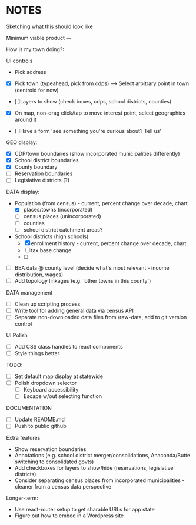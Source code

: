 # NOTES

Sketching what this should look like

Minimum viable product —

How is my town doing?:

UI controls

- Pick address
- [x] Pick town (typeahead, pick from cdps) --> Select arbitrary point in town (centroid for now)
- [ ]Layers to show (check boxes, cdps, school districts, counties)
- [x] On map, non-drag click/tap to move interest point, select geographies around it
- [ ]Have a form 'see something you're curious about? Tell us'

GEO display:
- [x] CDP/town boundaries (show incorporated municipalities differently)
- [x] School district boundaries
- [x] County boundary
- [ ] Reservation boundaries
- [ ] Legislative districts (?)

DATA display:
- Population (from census) - current, percent change over decade, chart
    - [x] places/towns (incorporated)
    - [ ] census places (unincorporated)
    - [ ] counties
    - [ ] school district catchment areas?
- School districts (high schools)
    - [x] enrollment history - current, percent change over decade, chart
    - [ ] tax base change
    - [ ]
- [ ] BEA data @ county level (decide what's most relevant - income distribution, wages)
- [ ] Add topology linkages (e.g. 'other towns in this county')

DATA management
- [ ] Clean up scripting process
- [ ] Write tool for adding general data via census API
- [ ] Separate non-downloaded data files from /raw-data, add to git version control

UI Polish
- [ ] Add CSS class handles to react components
- [ ] Style things better

TODO:
- [ ] Set default map display at statewide
- [ ] Polish dropdown selector
    - [ ] Keyboard accessibility
    - [ ] Escape w/out selecting function

DOCUMENTATION
- [ ] Update README.md
- [ ] Push to public github

Extra features
- Show reservation boundaries
- Annotations (e.g. school district merger/consolidations, Anaconda/Butte switching to consolidated govts)
- Add checkboxes for layers to show/hide (reservations, legislative districts)
- Consider separating census places from incorporated municipalities - cleaner from a census data perspective


Longer-term:
- Use react-router setup to get sharable URLs for app state
- Figure out how to embed in a Wordpress site